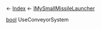 ← [Index](Api-Index) ← [IMySmallMissileLauncher](Sandbox.ModAPI.Ingame.IMySmallMissileLauncher)

[bool](System.Boolean) UseConveyorSystem

